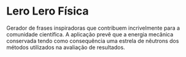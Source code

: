 # Lero Lero Física
Gerador de frases inspiradoras que contribuem incrivelmente para a comunidade científica.
A aplicação prevê que a energia mecânica conservada tendo como consequência uma estrela de nêutrons dos métodos utilizados na avaliação de resultados.
